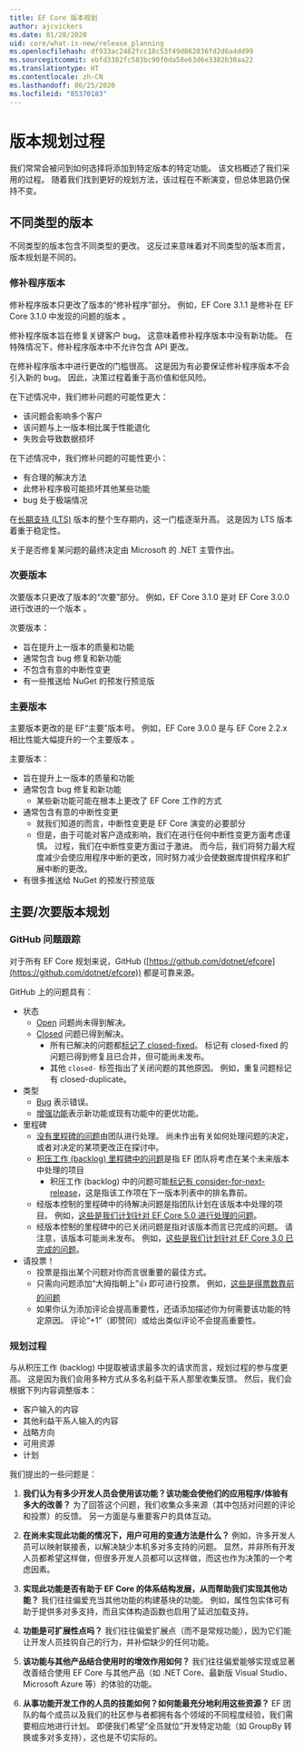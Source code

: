 ```yaml
---
title: EF Core 版本规划
author: ajcvickers
ms.date: 01/28/2020
uid: core/what-is-new/release_planning
ms.openlocfilehash: df933ac2462fcc18c53f49d862836fd2d6a4dd99
ms.sourcegitcommit: ebfd3382fc583bc90f0da58e63d6e3382b30aa22
ms.translationtype: HT
ms.contentlocale: zh-CN
ms.lasthandoff: 06/25/2020
ms.locfileid: "85370183"
---
```

# <a name="release-planning-process"></a>版本规划过程

我们常常会被问到如何选择将添加到特定版本的特定功能。
该文档概述了我们采用的过程。
随着我们找到更好的规划方法，该过程在不断演变，但总体思路仍保持不变。

## <a name="different-kinds-of-releases"></a>不同类型的版本

不同类型的版本包含不同类型的更改。
这反过来意味着对不同类型的版本而言，版本规划是不同的。

### <a name="patch-releases"></a>修补程序版本

修补程序版本只更改了版本的“修补程序”部分。
例如，EF Core 3.1.1 是修补在 EF Core 3.1.0 中发现的问题的版本   。

修补程序版本旨在修复关键客户 bug。
这意味着修补程序版本中没有新功能。
在特殊情况下，修补程序版本中不允许包含 API 更改。

在修补程序版本中进行更改的门槛很高。
这是因为有必要保证修补程序版本不会引入新的 bug。
因此，决策过程着重于高价值和低风险。

在下述情况中，我们修补问题的可能性更大：
  * 该问题会影响多个客户
  * 该问题与上一版本相比属于性能退化
  * 失败会导致数据损坏

在下述情况中，我们修补问题的可能性更小：
  * 有合理的解决方法
  * 此修补程序极可能损坏其他某些功能
  * bug 处于极端情况

在[长期支持 (LTS)](https://dotnet.microsoft.com/platform/support/policy/dotnet-core) 版本的整个生存期内，这一门槛逐渐升高。 这是因为 LTS 版本着重于稳定性。

关于是否修复某问题的最终决定由 Microsoft 的 .NET 主管作出。

### <a name="minor-releases"></a>次要版本

次要版本只更改了版本的“次要”部分。
例如，EF Core 3.1.0 是对 EF Core 3.0.0 进行改进的一个版本   。

次要版本：
* 旨在提升上一版本的质量和功能
* 通常包含 bug 修复和新功能
* 不包含有意的中断性变更
* 有一些推送给 NuGet 的预发行预览版

### <a name="major-releases"></a>主要版本

主要版本更改的是 EF“主要”版本号。
例如，EF Core 3.0.0 是与 EF Core 2.2.x 相比性能大幅提升的一个主要版本  。

主要版本：
* 旨在提升上一版本的质量和功能
* 通常包含 bug 修复和新功能
  * 某些新功能可能在根本上更改了 EF Core 工作的方式
* 通常包含有意的中断性变更
  * 就我们知道的而言，中断性变更是 EF Core 演变的必要部分
  * 但是，由于可能对客户造成影响，我们在进行任何中断性变更方面考虑谨慎。 过程，我们在中断性变更方面过于激进。 而今后，我们将努力最大程度减少会使应用程序中断的更改，同时努力减少会使数据库提供程序和扩展中断的更改。
* 有很多推送给 NuGet 的预发行预览版

## <a name="planning-for-majorminor-releases"></a>主要/次要版本规划

### <a name="github-issue-tracking"></a>GitHub 问题跟踪

对于所有 EF Core 规划来说，GitHub ([https://github.com/dotnet/efcore](https://github.com/dotnet/efcore)) 都是可靠来源。

GitHub 上的问题具有：

* 状态
  * [Open](https://github.com/dotnet/efcore/issues) 问题尚未得到解决。
  * [Closed](https://github.com/dotnet/efcore/issues?q=is%3Aissue+is%3Aclosed) 问题已得到解决。
    * 所有已解决的问题都[标记了 closed-fixed](https://github.com/dotnet/efcore/issues?q=is%3Aissue+label%3Aclosed-fixed+is%3Aclosed)。 标记有 closed-fixed 的问题已得到修复且已合并，但可能尚未发布。
    * 其他 `closed-` 标签指出了关闭问题的其他原因。 例如，重复问题标记有 closed-duplicate。
* 类型
  * [Bug](https://github.com/dotnet/efcore/issues?q=is%3Aissue+is%3Aopen+label%3Atype-bug) 表示错误。
  * [增强功能](https://github.com/dotnet/efcore/issues?q=is%3Aissue+is%3Aopen+label%3Atype-enhancement)表示新功能或现有功能中的更优功能。
* 里程碑
  * [没有里程碑的问题](https://github.com/dotnet/efcore/issues?q=is%3Aopen+is%3Aissue+no%3Amilestone)由团队进行处理。 尚未作出有关如何处理问题的决定，或者对决定的某项更改正在探讨中。
  * [积压工作 (backlog) 里程碑中的问题](https://github.com/dotnet/efcore/issues?q=is%3Aopen+is%3Aissue+milestone%3ABacklog)是指 EF 团队将考虑在某个未来版本中处理的项目
    * 积压工作 (backlog) 中的问题可能[标记有 consider-for-next-release](https://github.com/dotnet/efcore/issues?q=is%3Aissue+is%3Aopen+label%3Aconsider-for-next-release)，这是指该工作项在下一版本列表中的排名靠前。
  * 经版本控制的里程碑中的待解决问题是指团队计划在该版本中处理的项目。 例如，[这些是我们计划针对 EF Core 5.0 进行处理的问题](https://github.com/dotnet/efcore/issues?q=is%3Aopen+is%3Aissue+milestone%3A5.0.0)。
  * 经版本控制的里程碑中的已关闭问题是指对该版本而言已完成的问题。 请注意，该版本可能尚未发布。 例如，[这些是我们计划针对 EF Core 3.0 已完成的问题](https://github.com/dotnet/efcore/issues?q=is%3Aissue+milestone%3A3.0.0+is%3Aclosed)。
* 请投票！
  * 投票是指出某个问题对你而言很重要的最佳方式。
  * 只需向问题添加“大拇指朝上”👍 即可进行投票。 例如，[这些是得票数靠前的问题](https://github.com/dotnet/efcore/issues?q=is%3Aissue+is%3Aopen+sort%3Areactions-%2B1-desc)
  * 如果你认为添加评论会提高重要性，还请添加描述你为何需要该功能的特定原因。 评论“+1”（即赞同）或给出类似评论不会提高重要性。

### <a name="the-planning-process"></a>规划过程

与从积压工作 (backlog) 中提取被请求最多次的请求而言，规划过程的参与度更高。
这是因为我们会用多种方式从多名利益干系人那里收集反馈。
然后，我们会根据下列内容调整版本：

* 客户输入的内容
* 其他利益干系人输入的内容
* 战略方向
* 可用资源
* 计划

我们提出的一些问题是：

1. **我们认为有多少开发人员会使用该功能？该功能会使他们的应用程序/体验有多大的改善？** 为了回答这个问题，我们收集众多来源（其中包括对问题的评论和投票）的反馈。 另一方面是与重要客户的具体互动。

2. **在尚未实现此功能的情况下，用户可用的变通方法是什么？** 例如，许多开发人员可以映射联接表，以解决缺少本机多对多支持的问题。 显然，并非所有开发人员都希望这样做，但很多开发人员都可以这样做，而这也作为决策的一个考虑因素。

3. **实现此功能是否有助于 EF Core 的体系结构发展，从而帮助我们实现其他功能？** 我们往往偏爱充当其他功能的构建基块的功能。 例如，属性包实体可有助于提供多对多支持，而且实体构造函数也启用了延迟加载支持。

4. **功能是可扩展性点吗？** 我们往往偏爱扩展点（而不是常规功能），因为它们能让开发人员挂钩自己的行为，并补偿缺少的任何功能。

5. **该功能与其他产品结合使用时的增效作用如何？** 我们往往偏爱能够实现或显著改善结合使用 EF Core 与其他产品（如 .NET Core、最新版 Visual Studio、Microsoft Azure 等）的体验的功能。

6. **从事功能开发工作的人员的技能如何？如何能最充分地利用这些资源？** EF 团队的每个成员以及我们的社区参与者都拥有各个领域的不同程度经验，我们需要相应地进行计划。 即便我们希望“全员就位”开发特定功能（如 GroupBy 转换或多对多支持），这也是不切实际的。
